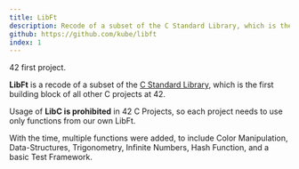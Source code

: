 ```yaml
---
title: LibFt
description: Recode of a subset of the C Standard Library, which is the first building block of all other C projects at 42.
github: https://github.com/kube/libft
index: 1
---
```


42 first project.

**LibFt** is a recode of a subset of the [C Standard Library](https://en.wikipedia.org/wiki/C_standard_library), which is the first building block of all other C projects at 42.

Usage of **LibC is prohibited** in 42 C Projects, so each project needs to use only functions from our own LibFt.

With the time, multiple functions were added, to include Color Manipulation, Data-Structures, Trigonometry, Infinite Numbers, Hash Function, and a basic Test Framework.
